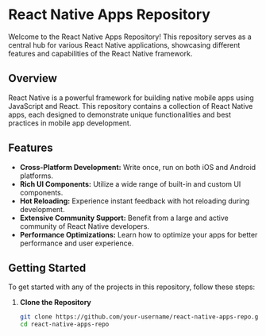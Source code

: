 # React Native Apps Repository

Welcome to the React Native Apps Repository! This repository serves as a central hub for various React Native applications, showcasing different features and capabilities of the React Native framework.

## Overview

React Native is a powerful framework for building native mobile apps using JavaScript and React. This repository contains a collection of React Native apps, each designed to demonstrate unique functionalities and best practices in mobile app development.

## Features

- **Cross-Platform Development:** Write once, run on both iOS and Android platforms.
- **Rich UI Components:** Utilize a wide range of built-in and custom UI components.
- **Hot Reloading:** Experience instant feedback with hot reloading during development.
- **Extensive Community Support:** Benefit from a large and active community of React Native developers.
- **Performance Optimizations:** Learn how to optimize your apps for better performance and user experience.

## Getting Started

To get started with any of the projects in this repository, follow these steps:

1. **Clone the Repository**

   ```bash
   git clone https://github.com/your-username/react-native-apps-repo.git
   cd react-native-apps-repo
